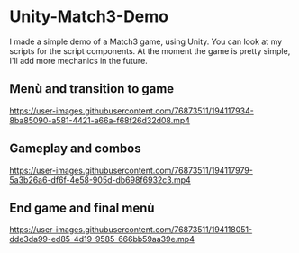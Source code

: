 # Unity-Match3-Demo

I made a simple demo of a Match3 game, using Unity. You can look at my scripts for the script components. At the moment the game is pretty simple, I'll add more mechanics in the future.

## Menù and transition to game


https://user-images.githubusercontent.com/76873511/194117934-8ba85090-a581-4421-a66a-f68f26d32d08.mp4


## Gameplay and combos

https://user-images.githubusercontent.com/76873511/194117979-5a3b26a6-df6f-4e58-905d-db698f6932c3.mp4


## End game and final menù


https://user-images.githubusercontent.com/76873511/194118051-dde3da99-ed85-4d19-9585-666bb59aa39e.mp4

